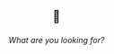 ## <p align="center">:face_with_diagonal_mouth:</p>
<p align="center"><i>What are you looking for?</i></p>
